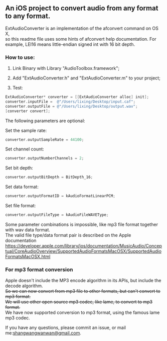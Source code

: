 ## An iOS project to convert audio from any format to any format.</br>
ExtAudioConverter is an implementation of the afconvert command on OS X, </br>
so this readme file uses some hints of afconvert help documentation. For example, LEI16 means little-endian signed int with 16 bit depth.

### How to use:

1. Link Binary with Library "AudioToolbox.framework";

2. Add "ExtAudioConverter.h" and "ExtAudioConverter.m" to your project;

3. Test:
```objective-c
ExtAudioConverter* converter = [[ExtAudioConverter alloc] init];
converter.inputFile =  @"/Users/lixing/Desktop/input.caf";
converter.outputFile = @"/Users/lixing/Desktop/output.wav";
[converter convert];
```
The following parameters are optional:

Set the sample rate:</br>
```objective-c
converter.outputSampleRate = 44100;
```
Set channel count:</br>
```objective-c
converter.outputNumberChannels = 2;
```

Set bit depth:</br>
```objective-c
converter.outputBitDepth = BitDepth_16;
```
Set data format:</br>
```objective-c
converter.outputFormatID = kAudioFormatLinearPCM;
```
Set file format:</br>
```objective-c
converter.outputFileType = kAudioFileWAVEType;
```

Some parameter combinations is impossible, like mp3 file format together with wav data format.</br>
The valid file type/data format pair is described on the Apple documentation</br> https://developer.apple.com/library/ios/documentation/MusicAudio/Conceptual/CoreAudioOverview/SupportedAudioFormatsMacOSX/SupportedAudioFormatsMacOSX.html



### For mp3 format conversion
Apple doesn't include the MP3 encode algorithm in its APIs, but include the decode algorithm.</br>
~~So we can now convert from mp3 file to other formats, but can't convert to mp3 format.~~</br>
~~We will use other open source mp3 codec, like lame, to convert to mp3 format.~~</br>
We have now supported conversion to mp3 format, using the famous lame mp3 codec.

If you have any questions, please commit an issue, or mail me:shangwangwanwan@gmail.com.
